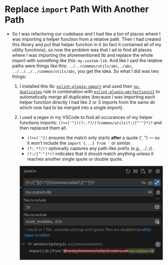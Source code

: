# Replace `import` Path With Another Path

- So I was refactoring our codebase and I had like a ton of places where I was importing a helper function from a relative path. Then I had created this library and put that helper function in it (in fact it contained all of my utility functions), so now the problem was that I ad to find all places where I was importing the aforementioned lib and replace the whole import with something like this: `my-custom-lib`. And like I said the relative paths were things like this: `../../common/utils/abc`, `./abc`, `../../../../common/utils/abc`, you get the idea. So what I did was two things:

  1. I installed this lib: [`eslint-plugin-import`](https://github.com/import-js/eslint-plugin-import/) and used their [`no-duplicates`](https://github.com/import-js/eslint-plugin-import/blob/main/docs/rules/no-duplicates.md) rule in combination with [`eslint-plugin-perfectionist`](https://github.com/azat-io/eslint-plugin-perfectionist) to automatically merge all duplicates (because I was importing each helper function directly I had like 2 or 3 imports from the same dir which now had to be merged into a single import).
  2. I used a regex in my VSCode to find all occurances of my helper functions imports: `(?<=['"])(?:.*?/)?common/utils(?:/[^'"]*)?` and then replaced them all.

     - `(?<=['"])` ensures the match only starts **after** a quote (', ") — so it won’t include the `import {...} from '` or similar.
     - `(?:.*?/)?` optionally captures any path-like prefix (e.g., ../../).
     - `(?:/[^'"]*)?` indicates that it should match anything unless it reaches another single quote or double quote.

     ![example](./assets/replace-imports.png)
